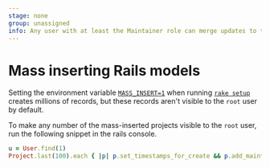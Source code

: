 ```yaml
---
stage: none
group: unassigned
info: Any user with at least the Maintainer role can merge updates to this content. For details, see https://docs.gitlab.com/ee/development/development_processes.html#development-guidelines-review.
---
```


# Mass inserting Rails models

Setting the environment variable [`MASS_INSERT=1`](rake_tasks.md#environment-variables)
when running [`rake setup`](rake_tasks.md) creates millions of records, but these records
aren't visible to the `root` user by default.

To make any number of the mass-inserted projects visible to the `root` user, run
the following snippet in the rails console.

```ruby
u = User.find(1)
Project.last(100).each { |p| p.set_timestamps_for_create && p.add_maintainer(u, current_user: u) } # Change 100 to whatever number of projects you need access to
```
